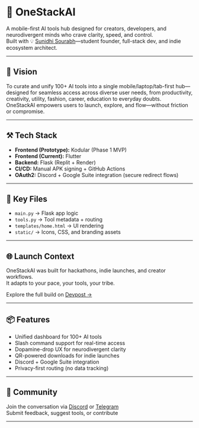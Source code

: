 # 🧠 OneStackAI

A mobile-first AI tools hub designed for creators, developers, and neurodivergent minds who crave clarity, speed, and control.  
Built with 💡 [Sunidhi Sourabh](https://devpost.com/sunidhisourabh)—student founder, full-stack dev, and indie ecosystem architect.

---

## 🚀 Vision  
To curate and unify 100+ AI tools into a single mobile/laptop/tab-first hub—designed for seamless access across diverse user needs, from productivity, creativity, utility, fashion, career, education to everyday doubts.  
OneStackAI empowers users to launch, explore, and flow—without friction or compromise.

---

## ⚒️ Tech Stack  
- **Frontend (Prototype):** Kodular (Phase 1 MVP)  
- **Frontend (Current):** Flutter  
- **Backend:** Flask (Replit + Render)  
- **CI/CD:** Manual APK signing + GitHub Actions  
- **OAuth2:** Discord + Google Suite integration (secure redirect flows)

---

## 📁 Key Files  
- `main.py` → Flask app logic  
- `tools.py` → Tool metadata + routing  
- `templates/home.html` → UI rendering  
- `static/` → Icons, CSS, and branding assets

---

## 🌐 Launch Context  
OneStackAI was built for hackathons, indie launches, and creator workflows.  
It adapts to your pace, your tools, your tribe.

Explore the full build on [Devpost →](https://devpost.com/software/onestackai)

---

## 📦 Features  
- Unified dashboard for 100+ AI tools  
- Slash command support for real-time access  
- Dopamine-drop UX for neurodivergent clarity  
- QR-powered downloads for indie launches  
- Discord + Google Suite integration  
- Privacy-first routing (no data tracking)

---

## 💬 Community  
Join the conversation via [Discord](https://discord.gg/KBstZbht) or [Telegram](https://t.me/OneStackAI)  
Submit feedback, suggest tools, or contribute

---
